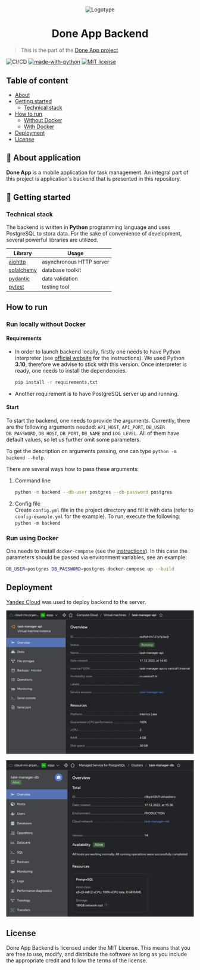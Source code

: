 #
<div align="center" height="130px">
  <img src="https://user-images.githubusercontent.com/50231750/209449225-e860408f-5de9-4c8e-ad26-970e514031a6.png" alt="Logotype"/><br/>
  <h1> Done App Backend </h1>
  <p></p>
</div>

> This is the part of the [Done App project](https://github.com/EQSP-Task-Manager)

![CI/CD](https://github.com/EQSP-Task-Manager/backend/actions/workflows/ci-cd-main.yml/badge.svg?branch=main)
[![made-with-python](https://img.shields.io/badge/Made%20with-Python-1f425f.svg)](https://www.python.org/)
[![MIT license](https://img.shields.io/badge/License-MIT-blue.svg)](https://lbesson.mit-license.org/)

## Table of content
- [About](#about)
- [Getting started](#getting-started)
  - [Technical stack](#tech-stack)
- [How to run](#run)
  - [Without Docker](#without-docker)
  - [With Docker](#with-docker)
- [Deployment](#deploy)
- [License](#license)


## 📎 About application <a name="about"></a>
**Done App** is a mobile application for task management.
 An integral part of this project is application's backend that is presented in this repository.

## 📌 Getting started <a name="getting-started"></a>

### Technical stack <a name="tech-stack"></a>

The backend is written in **Python** programming language and uses PostgreSQL to stora data.
For the sake of convenience of development, several powerful libraries are utilized. 

| Library                                        | Usage                    |
|------------------------------------------------|--------------------------|
| [aiohttp](https://docs.aiohttp.org/en/stable/) | asynchronous HTTP server |
| [sqlalchemy](https://www.sqlalchemy.org/)      | database toolkit         |
 | [pydantic](https://docs.pydantic.dev/)         | data validation          |
| [pytest](https://docs.pytest.org/en/7.2.x/)    | testing tool             |  

## How to run <a name="run"></a>

### Run locally without Docker <a name="without-docker"></a>

#### Requirements

- In order to launch backend locally, firstly one needs to have Python interpreter
  (see [official website](https://www.python.org/downloads/) for the instructions). 
  We used Python **3.10**, therefore we advise to stick with this version. 
  Once interpreter is ready, one needs to install the dependencies.
  ```bash
  pip install -r requirements.txt
  ```

- Another requirement is to have PostgreSQL server up and running.

#### Start

To start the backend, one needs to provide the arguments.
Currently, there are the following arguments needed:
`API_HOST`, `API_PORT`, `DB_USER` `DB_PASSWORD`, `DB_HOST`, `DB_PORT`, `DB_NAME` and `LOG_LEVEL`.
All of them have default values, so let us further omit some parameters.

To get the description on arguments passing, one can type `python -m backend --help`.

There are several ways how to pass these arguments:

  1) Command line  
     ```bash
     python -m backend --db-user postgres --db-password postgres
     ```

  2) Config file  
     Create `config.yml` file in the project directory and fill it with data (refer to `config-example.yml` for the example).
     To run, execute the following: `python -m backend`
   
### Run using Docker <a name="with-docker"></a>

One needs to install `docker-compose` (see the [instructions](https://docs.docker.com/compose/install/)).
In this case the parameters should be passed via environment variables, see an example:
```bash
DB_USER=postgres DB_PASSWORD=postgres docker-compose up --build
```

## Deployment <a name="deploy"></a>
[Yandex Cloud](https://cloud.yandex.ru/) was used to deploy backend to the server.

![Virtual machine instance](media/vm.png)

![PostgreSQL cluster](media/postgresql.png)

## License <a name="license"></a>
Done App Backend is licensed under the MIT License.
This means that you are free to use, modify, and distribute the software as long as you include the appropriate credit and follow the terms of the license.